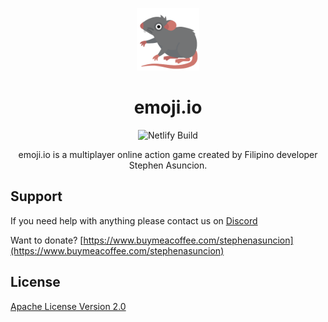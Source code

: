 <p align="center">
    <a href='https://www.nfthost.app/' rel='nofollow'>
        <img src='./public/assets/images/logo.png' alt='emoji.io Logo' style="width: 100px" />
    </a>
</p>

<h1 align="center">emoji.io</h1>

<p align="center">
    <img src='https://api.netlify.com/api/v1/badges/f7d0b542-a3eb-4ddd-9863-71e000e1acd7/deploy-status' alt='Netlify Build'/>
</p>

<p align="center">
    emoji.io is a multiplayer online action game created by Filipino developer Stephen Asuncion.
</p>

## Support

If you need help with anything please contact us on [Discord](https://discord.gg/BMZZXZMnmv)

Want to donate? [https://www.buymeacoffee.com/stephenasuncion](https://www.buymeacoffee.com/stephenasuncion)

## License

[Apache License Version 2.0](https://github.com/stephenasuncionDEV/emoji.io/blob/main/LICENSE)
